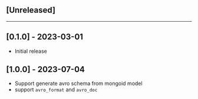 ## [Unreleased]

---

## [0.1.0] - 2023-03-01

- Initial release

## [1.0.0] - 2023-07-04

- Support generate avro schema from mongoid model
- support `avro_format` and `avro_doc`
